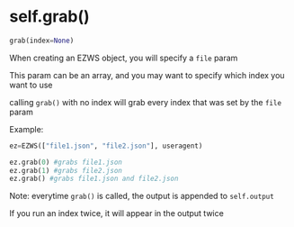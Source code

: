 # self.grab()

```python
grab(index=None)
```

When creating an EZWS object, you will specify a `file` param

This param can be an array, and you may want to specify which index you want to use

calling `grab()` with no index will grab every index that was set by the `file` param

Example:

```python
ez=EZWS(["file1.json", "file2.json"], useragent)

ez.grab(0) #grabs file1.json
ez.grab(1) #grabs file2.json
ez.grab() #grabs file1.json and file2.json
```

Note: everytime `grab()` is called, the output is appended to `self.output`

If you run an index twice, it will appear in the output twice